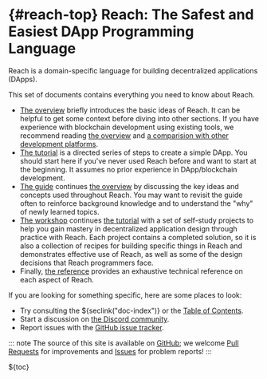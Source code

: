 


# {#reach-top} Reach: The Safest and Easiest DApp Programming Language


Reach is a domain-specific language for building decentralized applications (DApps).

This set of documents contains everything you need to know about Reach.

+ [The overview](##overview) briefly introduces the basic ideas of Reach.
It can be helpful to get some context before diving into other sections.
If you have experience with blockchain development using existing tools, we recommend reading [the overview](##overview) and [a comparision with other development platforms](##guide-solidity).
+ [The tutorial](##tut) is a directed series of steps to create a simple DApp.
You should start here if you've never used Reach before and want to start at the beginning.
It assumes no prior experience in DApp/blockchain development.
+ [The guide](##guide) continues [the overview](##overview) by discussing the key ideas and concepts used throughout Reach.
You may want to revisit the guide often to reinforce background knowledge and to understand the "why" of newly learned topics.
+ [The workshop](##workshop) continues [the tutorial](##tut) with a set of self-study projects to help you gain mastery in decentralized application design through practice with Reach.
Each project contains a completed solution, so it is also a collection of recipes for building specific things in Reach and demonstrates effective use of Reach, as well as some of the design decisions that Reach programmers face.
+ Finally, [the reference](##ref) provides an exhaustive technical reference on each aspect of Reach.


If you are looking for something specific, here are some places to look:

+ Try consulting the ${seclink("doc-index")} or the [Table of Contents](#toc).
+ Start a discussion on [the Discord community](${discord}).
+ Report issues with the [GitHub issue tracker](https://github.com/reach-sh/reach-lang/issues).


::: note
The source of this site is available on [GitHub](https://github.com/reach-sh/reach-lang/tree/master/docs-src);
we welcome [Pull Requests](https://github.com/reach-sh/reach-lang/pulls) for improvements and [Issues](https://github.com/reach-sh/reach-lang/issues) for problem reports!
:::

<a name="toc"></a>
${toc}







